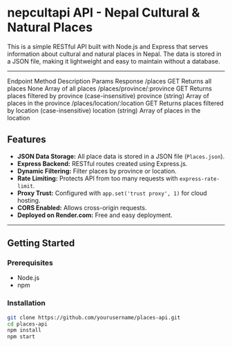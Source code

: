 # nepcultapi API - Nepal Cultural & Natural Places

This is a simple RESTful API built with Node.js and Express that serves information about cultural and natural places in Nepal. The data is stored in a JSON file, making it lightweight and easy to maintain without a database.

---

Endpoint	Method	Description	Params	Response
/places	GET	Returns all places	None	Array of all places
/places/province/:province	GET	Returns places filtered by province (case-insensitive)	province (string)	Array of places in the province
/places/location/:location	GET	Returns places filtered by location (case-insensitive)	location (string)	Array of places in the location

## Features

- **JSON Data Storage:** All place data is stored in a JSON file (`Places.json`).  
- **Express Backend:** RESTful routes created using Express.js.  
- **Dynamic Filtering:** Filter places by province or location.  
- **Rate Limiting:** Protects API from too many requests with `express-rate-limit`.  
- **Proxy Trust:** Configured with `app.set('trust proxy', 1)` for cloud hosting.  
- **CORS Enabled:** Allows cross-origin requests.  
- **Deployed on Render.com:** Free and easy deployment.

---

## Getting Started

### Prerequisites

- Node.js  
- npm

### Installation

```bash
git clone https://github.com/yourusername/places-api.git
cd places-api
npm install
npm start
